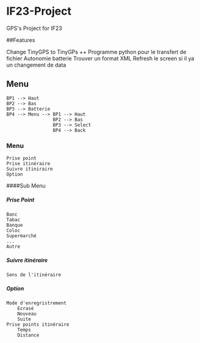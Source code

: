 # IF23-Project
GPS's Project for IF23

##Features

Change TinyGPS to TinyGPs ++
Programme python pour le transfert de fichier 
Autonomie batterie
Trouver un format XML
Refresh le screen si il ya un changement de data

## Menu

	BP1 --> Haut
	BP2 --> Bas
	BP3 --> Batterie
	BP4 --> Menu --> BP1 --> Haut
					 BP2 --> Bas
					 BP3 --> Select
					 BP4 --> Back
### Menu
	Prise point
	Prise itinéraire
	Suivre itiniraire
	Option

####Sub Menu

##### Prise Point 
	Banc
	Tabac
	Banque
	Coloc
	Supermarché
	...
	Autre

##### Suivre itinéraire
	Sens de l'itinéraire

##### Option
	Mode d'enregristrement
		Ecrasé
		Nouveau
		Suite
	Prise points itinéraire
		Temps
		Distance